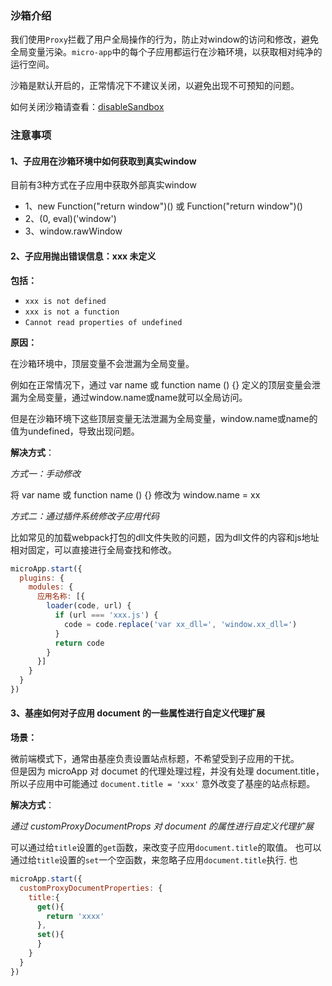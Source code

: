 ### 沙箱介绍
我们使用`Proxy`拦截了用户全局操作的行为，防止对window的访问和修改，避免全局变量污染。`micro-app`中的每个子应用都运行在沙箱环境，以获取相对纯净的运行空间。

沙箱是默认开启的，正常情况下不建议关闭，以避免出现不可预知的问题。

如何关闭沙箱请查看：[disableSandbox](/zh-cn/configure?id=disablesandbox)

### 注意事项

#### 1、子应用在沙箱环境中如何获取到真实window
目前有3种方式在子应用中获取外部真实window
- 1、new Function("return window")() 或 Function("return window")()
- 2、(0, eval)('window')
- 3、window.rawWindow

#### 2、子应用抛出错误信息：xxx 未定义
**包括：**
- `xxx is not defined`
- `xxx is not a function`
- `Cannot read properties of undefined`

**原因：**

在沙箱环境中，顶层变量不会泄漏为全局变量。

例如在正常情况下，通过 var name 或 function name () {} 定义的顶层变量会泄漏为全局变量，通过window.name或name就可以全局访问。

但是在沙箱环境下这些顶层变量无法泄漏为全局变量，window.name或name的值为undefined，导致出现问题。

**解决方式**：

*方式一：手动修改*

将 var name 或 function name () {} 修改为 window.name = xx

*方式二：通过插件系统修改子应用代码*

比如常见的加载webpack打包的dll文件失败的问题，因为dll文件的内容和js地址相对固定，可以直接进行全局查找和修改。
```js
microApp.start({
  plugins: {
    modules: {
      应用名称: [{
        loader(code, url) {
          if (url === 'xxx.js') {
            code = code.replace('var xx_dll=', 'window.xx_dll=')
          }
          return code
        }
      }]
    }
  }
})
```

#### 3、基座如何对子应用 document 的一些属性进行自定义代理扩展

**场景：**

微前端模式下，通常由基座负责设置站点标题，不希望受到子应用的干扰。   
但是因为 microApp 对 documet 的代理处理过程，并没有处理 document.title，所以子应用中可能通过 `document.title = 'xxx'` 意外改变了基座的站点标题。   

**解决方式**：

*通过 customProxyDocumentProps 对 document 的属性进行自定义代理扩展*

可以通过给`title`设置的`get`函数，来改变子应用`document.title`的取值。
也可以通过给`title`设置的`set`一个空函数，来忽略子应用`document.title`执行.
也
```js
microApp.start({
  customProxyDocumentProperties: {
    title:{
      get(){
        return 'xxxx'
      },
      set(){
      }
    }
  }
})
```
